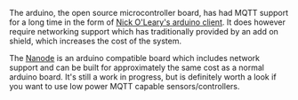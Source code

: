 <!--
.. title: Nanode - a cheap networked arduino clone
.. slug: nanode-a-cheap-networked-arduino-clone
.. date: 2011-06-08 14:31:49
.. tags: Applications
.. category:
.. link:
.. description:
.. type: text
-->

The arduino, the open source microcontroller board, has had MQTT support for a
long time in the form of [Nick O'Leary's arduino client]. It does however
require networking support which has traditionally provided by an add on
shield, which increases the cost of the system.

The [Nanode] is an arduino compatible board which includes network support and
can be built for approximately the same cost as a normal arduino board. It's
still a work in progress, but is definitely worth a look if you want to use low
power MQTT capable sensors/controllers.

[Nick O'Leary's arduino client]: http://knolleary.net/arduino-client-for-mqtt/
[Nanode]: http://nanode.eu/
